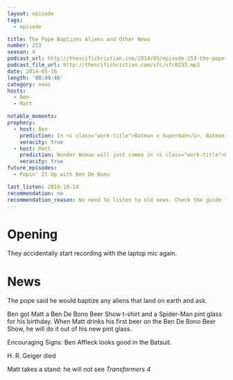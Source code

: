 ```yaml
---
layout: episode
tags:
  - episode

title: The Pope Baptizes Aliens and Other News
number: 253
season: 4
podcast_url: http://thescifichristian.com/2014/05/episode-253-the-pope-baptizes-aliens-and-other-news/
podcast_file_url: http://thescifichristian.com/sfc/sfc0253.mp3
date: 2014-05-16
length: '00:49:46'
category: news
hosts:
  - Ben
  - Matt

notable_moments: 
prophecy:
  - host: Ben
    prediction: In <i class="work-title">Batman v Superman</i>, Batman will see Superman as a threat because of the rampant destruction he caused.
    veracity: true
  - host: Matt
    prediction: Wonder Woman will just cameo in <i class="work-title">Batman v Superman</i>
    veracity: true
future_episodes:
  - Popin' It Up with Ben De Bono 

last_listen: 2019-10-14
recommendation: no
recommendation_reason: No need to listen to old news. Check the guide for what's interesting in hindsight.
---
```

# Opening
They accidentally start recording with the laptop mic again.



# News
The pope said he would baptize any aliens that land on earth and ask.

Ben got Matt a Ben De Bono Beer Show t-shirt and a Spider-Man pint glass for his birthday. When Matt drinks his first beer on the Ben De Bono Beer Show, he will do it out of his new pint glass.

Encouraging Signs: Ben Affleck looks good in the Batsuit.

H. R. Geiger died

Matt takes a stand: he will not see <i class="work-title">Transformers 4</i>